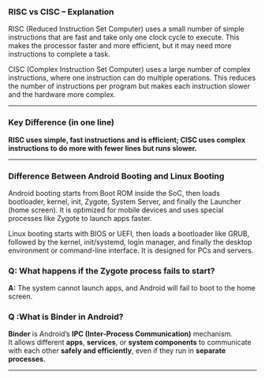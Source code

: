 ### RISC vs CISC – Explanation

RISC (Reduced Instruction Set Computer) uses a small number of simple instructions that are fast and take only one clock cycle to execute. This makes the processor faster and more efficient, but it may need more instructions to complete a task.

CISC (Complex Instruction Set Computer) uses a large number of complex instructions, where one instruction can do multiple operations. This reduces the number of instructions per program but makes each instruction slower and the hardware more complex.


---

###  Key Difference (in one line)

 **RISC uses simple, fast instructions and is efficient; CISC uses complex instructions to do more with fewer lines but runs slower.**

---

### Difference Between Android Booting and Linux Booting

Android booting starts from Boot ROM inside the SoC, then loads bootloader, kernel, init, Zygote, System Server, and finally the Launcher (home screen). It is optimized for mobile devices and uses special processes like Zygote to launch apps faster.

Linux booting starts with BIOS or UEFI, then loads a bootloader like GRUB, followed by the kernel, init/systemd, login manager, and finally the desktop environment or command-line interface. It is designed for PCs and servers.


###  Q: What happens if the Zygote process fails to start?
**A:** The system cannot launch apps, and Android will fail to boot to the home screen.

### Q :What is Binder in Android?

**Binder** is Android’s **IPC (Inter-Process Communication)** mechanism.  
It allows different **apps**, **services**, or **system components** to communicate with each other **safely and efficiently**, even if they run in **separate processes**.

---

